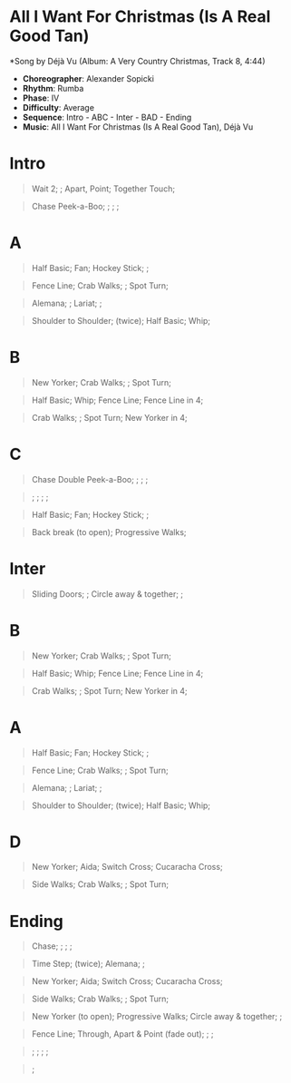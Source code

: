 # All I Want For Christmas (Is A Real Good Tan)
*Song by Déjà Vu (Album: A Very Country Christmas, Track 8, 4:44)

* **Choreographer**: Alexander Sopicki
* **Rhythm**: Rumba
* **Phase**: IV
* **Difficulty**: Average
* **Sequence**: Intro - ABC - Inter - BAD - Ending
* **Music**: All I Want For Christmas (Is A Real Good Tan), Déjà Vu

# Intro

> Wait 2; ; Apart, Point; Together Touch;

> Chase Peek-a-Boo; ; ; ;

# A

> Half Basic; Fan; Hockey Stick; ;

> Fence Line; Crab Walks; ; Spot Turn;

> Alemana; ; Lariat; ;

> Shoulder to Shoulder; (twice); Half Basic; Whip;

# B

> New Yorker; Crab Walks; ; Spot Turn;

> Half Basic; Whip; Fence Line; Fence Line in 4;

> Crab Walks; ; Spot Turn; New Yorker in 4;

# C

> Chase Double Peek-a-Boo; ; ; ;

> ; ; ; ;

> Half Basic; Fan; Hockey Stick; ;

> Back break (to open); Progressive Walks;

# Inter

> Sliding Doors; ; Circle away & together; ;

# B

> New Yorker; Crab Walks; ; Spot Turn;

> Half Basic; Whip; Fence Line; Fence Line in 4;

> Crab Walks; ; Spot Turn; New Yorker in 4;

# A

> Half Basic; Fan; Hockey Stick; ;

> Fence Line; Crab Walks; ; Spot Turn;

> Alemana; ; Lariat; ;

> Shoulder to Shoulder; (twice); Half Basic; Whip;

# D

> New Yorker; Aida; Switch Cross; Cucaracha Cross;

> Side Walks; Crab Walks; ; Spot Turn;

# Ending

> Chase; ; ; ;

> Time Step; (twice); Alemana; ;

> New Yorker; Aida; Switch Cross; Cucaracha Cross;

> Side Walks; Crab Walks; ; Spot Turn;

> New Yorker (to open); Progressive Walks; Circle away & together; ;

> Fence Line; Through, Apart & Point (fade out); ; ;

> ; ; ; ;

> ;